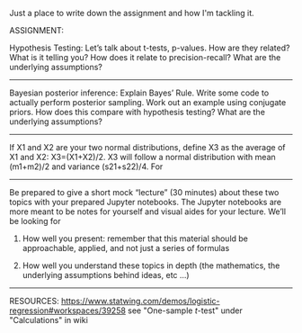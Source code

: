 Just a place to write down the assignment and how I'm tackling it.


ASSIGNMENT:

Hypothesis Testing: Let’s talk about t-tests, p-values.  How are they related?  What is it telling you?  How does it relate to precision-recall?  What are the underlying assumptions?

---------------------------------------------------------------------------------------------------------------------------
Bayesian posterior inference: Explain Bayes’ Rule.  Write some code to actually perform posterior sampling.  Work out an example using conjugate priors.  How does this compare with hypothesis testing?  What are the underlying assumptions?

-------------------------------------------------------------------------------------

If X1 and X2 are your two normal distributions, define X3 as the average of X1 and X2: X3=(X1+X2)/2. X3 will follow a normal distribution with mean (m1+m2)/2 and variance (s21+s22)/4. For 





-------------------------------------------------------------------------------------


Be prepared to give a short mock “lecture” (30 minutes) about these two topics with your prepared Jupyter notebooks.  The Jupyter notebooks are more meant to be notes for yourself and visual aides for your lecture.  We’ll be looking for

1. How well you present: remember that this material should be approachable, applied, and not just a series of formulas

2. How well you understand these topics in depth (the mathematics, the underlying assumptions behind ideas, etc ...)

-----------------------------------------------------------------------------------------------------------------------------------




RESOURCES:
https://www.statwing.com/demos/logistic-regression#workspaces/39258
see "One-sample $t$-test" under "Calculations" in wiki
